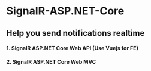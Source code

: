 # SignalR-ASP.NET-Core  
## Help you send notifications realtime 
#### 1. SignalR ASP.NET Core Web API (Use Vuejs for FE)
#### 2. SignalR ASP.NET Core Web MVC
